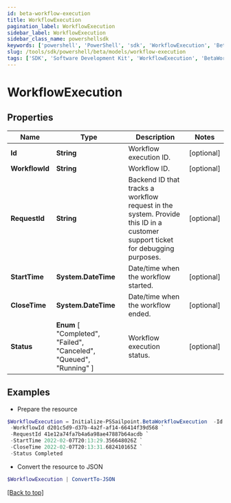 ```yaml
---
id: beta-workflow-execution
title: WorkflowExecution
pagination_label: WorkflowExecution
sidebar_label: WorkflowExecution
sidebar_class_name: powershellsdk
keywords: ['powershell', 'PowerShell', 'sdk', 'WorkflowExecution', 'BetaWorkflowExecution'] 
slug: /tools/sdk/powershell/beta/models/workflow-execution
tags: ['SDK', 'Software Development Kit', 'WorkflowExecution', 'BetaWorkflowExecution']
---
```



# WorkflowExecution

## Properties

Name | Type | Description | Notes
------------ | ------------- | ------------- | -------------
**Id** | **String** | Workflow execution ID. | [optional] 
**WorkflowId** | **String** | Workflow ID. | [optional] 
**RequestId** | **String** | Backend ID that tracks a workflow request in the system. Provide this ID in a customer support ticket for debugging purposes. | [optional] 
**StartTime** | **System.DateTime** | Date/time when the workflow started. | [optional] 
**CloseTime** | **System.DateTime** | Date/time when the workflow ended. | [optional] 
**Status** |  **Enum** [  "Completed",    "Failed",    "Canceled",    "Queued",    "Running" ] | Workflow execution status. | [optional] 

## Examples

- Prepare the resource
```powershell
$WorkflowExecution = Initialize-PSSailpoint.BetaWorkflowExecution  -Id b393f4e2-4785-4d7f-ab27-3a6b8ded4c81 `
 -WorkflowId d201c5d9-d37b-4a2f-af14-66414f39d568 `
 -RequestId 41e12a74fa7b4a6a98ae47887b64acdb `
 -StartTime 2022-02-07T20:13:29.356648026Z `
 -CloseTime 2022-02-07T20:13:31.682410165Z `
 -Status Completed
```

- Convert the resource to JSON
```powershell
$WorkflowExecution | ConvertTo-JSON
```


[[Back to top]](#) 

